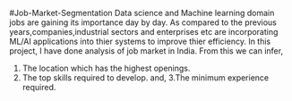 #Job-Market-Segmentation
  Data science and Machine learning domain jobs are gaining its importance day by day.
As compared to the previous years,companies,industrial sectors and enterprises etc are incorporating ML/AI applications 
into thier systems to improve thier efficiency.
In this project, I have done analysis of job market in India.
From this we can infer,
1. The location which has the highest openings.
2. The top skills required to develop.
and,
3.The minimum experience required.

